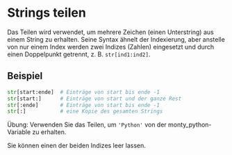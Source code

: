 # Strings teilen

Das Teilen wird verwendet, um mehrere Zeichen (einen Unterstring) aus einem String zu erhalten.
Seine Syntax ähnelt der Indexierung, aber anstelle von nur einem Index werden zwei Indizes (Zahlen) eingesetzt
und durch einen Doppelpunkt getrennt, z. B. `str[ind1:ind2]`.

## Beispiel

```python
str[start:ende]  # Einträge von start bis ende -1
str[start:]      # Einträge von start und der ganze Rest
str[:ende]       # Einträge von start bis ende -1
str[:]           # eine Kopie des gesamten Strings
````

Übung: Verwenden Sie das Teilen, um `'Python'` von der monty_python-Variable zu erhalten.

<div class='hint'>Sie können einen der beiden Indizes leer lassen.</div>

